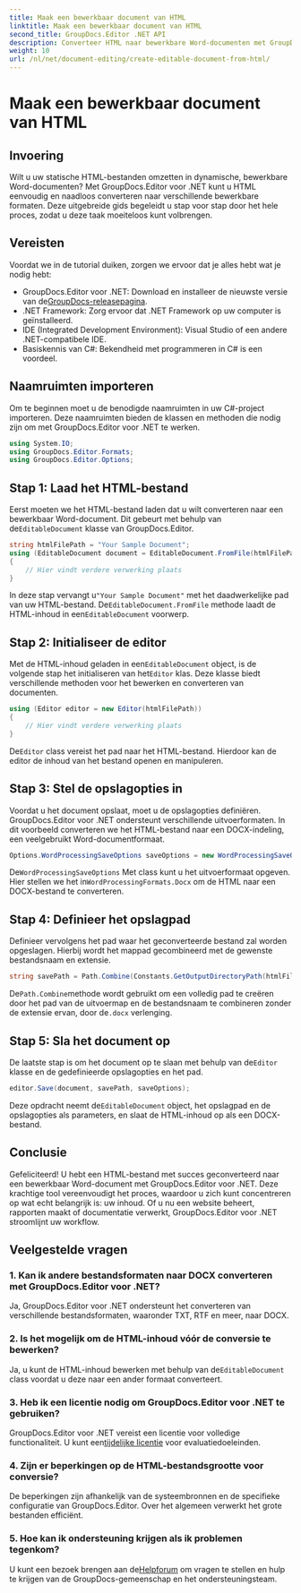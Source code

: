 ```yaml
---
title: Maak een bewerkbaar document van HTML
linktitle: Maak een bewerkbaar document van HTML
second_title: GroupDocs.Editor .NET API
description: Converteer HTML naar bewerkbare Word-documenten met GroupDocs.Editor voor .NET met deze stapsgewijze handleiding. Perfect voor het stroomlijnen van uw documentbeheerworkflow.
weight: 10
url: /nl/net/document-editing/create-editable-document-from-html/
---
```


# Maak een bewerkbaar document van HTML

## Invoering
Wilt u uw statische HTML-bestanden omzetten in dynamische, bewerkbare Word-documenten? Met GroupDocs.Editor voor .NET kunt u HTML eenvoudig en naadloos converteren naar verschillende bewerkbare formaten. Deze uitgebreide gids begeleidt u stap voor stap door het hele proces, zodat u deze taak moeiteloos kunt volbrengen.
## Vereisten
Voordat we in de tutorial duiken, zorgen we ervoor dat je alles hebt wat je nodig hebt:
-  GroupDocs.Editor voor .NET: Download en installeer de nieuwste versie van de[GroupDocs-releasepagina](https://releases.groupdocs.com/editor/net/).
- .NET Framework: Zorg ervoor dat .NET Framework op uw computer is geïnstalleerd.
- IDE (Integrated Development Environment): Visual Studio of een andere .NET-compatibele IDE.
- Basiskennis van C#: Bekendheid met programmeren in C# is een voordeel.
## Naamruimten importeren
Om te beginnen moet u de benodigde naamruimten in uw C#-project importeren. Deze naamruimten bieden de klassen en methoden die nodig zijn om met GroupDocs.Editor voor .NET te werken.
```csharp
using System.IO;
using GroupDocs.Editor.Formats;
using GroupDocs.Editor.Options;
```
## Stap 1: Laad het HTML-bestand
 Eerst moeten we het HTML-bestand laden dat u wilt converteren naar een bewerkbaar Word-document. Dit gebeurt met behulp van de`EditableDocument` klasse van GroupDocs.Editor.

```csharp
string htmlFilePath = "Your Sample Document";
using (EditableDocument document = EditableDocument.FromFile(htmlFilePath, null))
{
    // Hier vindt verdere verwerking plaats
}
```
 In deze stap vervangt u`"Your Sample Document"` met het daadwerkelijke pad van uw HTML-bestand. De`EditableDocument.FromFile` methode laadt de HTML-inhoud in een`EditableDocument` voorwerp.
## Stap 2: Initialiseer de editor
 Met de HTML-inhoud geladen in een`EditableDocument` object, is de volgende stap het initialiseren van het`Editor` klas. Deze klasse biedt verschillende methoden voor het bewerken en converteren van documenten.

```csharp
using (Editor editor = new Editor(htmlFilePath))
{
    // Hier vindt verdere verwerking plaats
}
```
 De`Editor` class vereist het pad naar het HTML-bestand. Hierdoor kan de editor de inhoud van het bestand openen en manipuleren.
## Stap 3: Stel de opslagopties in
Voordat u het document opslaat, moet u de opslagopties definiëren. GroupDocs.Editor voor .NET ondersteunt verschillende uitvoerformaten. In dit voorbeeld converteren we het HTML-bestand naar een DOCX-indeling, een veelgebruikt Word-documentformaat.

```csharp
Options.WordProcessingSaveOptions saveOptions = new WordProcessingSaveOptions(WordProcessingFormats.Docx);
```
 De`WordProcessingSaveOptions` Met class kunt u het uitvoerformaat opgeven. Hier stellen we het in`WordProcessingFormats.Docx` om de HTML naar een DOCX-bestand te converteren.
## Stap 4: Definieer het opslagpad
Definieer vervolgens het pad waar het geconverteerde bestand zal worden opgeslagen. Hierbij wordt het mappad gecombineerd met de gewenste bestandsnaam en extensie.

```csharp
string savePath = Path.Combine(Constants.GetOutputDirectoryPath(htmlFilePath), Path.GetFileNameWithoutExtension(htmlFilePath) + ".docx");
```
 De`Path.Combine`methode wordt gebruikt om een volledig pad te creëren door het pad van de uitvoermap en de bestandsnaam te combineren zonder de extensie ervan, door de`.docx` verlenging.
## Stap 5: Sla het document op
 De laatste stap is om het document op te slaan met behulp van de`Editor` klasse en de gedefinieerde opslagopties en het pad.

```csharp
editor.Save(document, savePath, saveOptions);
```
 Deze opdracht neemt de`EditableDocument` object, het opslagpad en de opslagopties als parameters, en slaat de HTML-inhoud op als een DOCX-bestand.
## Conclusie
Gefeliciteerd! U hebt een HTML-bestand met succes geconverteerd naar een bewerkbaar Word-document met GroupDocs.Editor voor .NET. Deze krachtige tool vereenvoudigt het proces, waardoor u zich kunt concentreren op wat echt belangrijk is: uw inhoud. Of u nu een website beheert, rapporten maakt of documentatie verwerkt, GroupDocs.Editor voor .NET stroomlijnt uw workflow.
## Veelgestelde vragen
### 1. Kan ik andere bestandsformaten naar DOCX converteren met GroupDocs.Editor voor .NET?
Ja, GroupDocs.Editor voor .NET ondersteunt het converteren van verschillende bestandsformaten, waaronder TXT, RTF en meer, naar DOCX.
### 2. Is het mogelijk om de HTML-inhoud vóór de conversie te bewerken?
 Ja, u kunt de HTML-inhoud bewerken met behulp van de`EditableDocument` class voordat u deze naar een ander formaat converteert.
### 3. Heb ik een licentie nodig om GroupDocs.Editor voor .NET te gebruiken?
 GroupDocs.Editor voor .NET vereist een licentie voor volledige functionaliteit. U kunt een[tijdelijke licentie](https://purchase.groupdocs.com/temporary-license/) voor evaluatiedoeleinden.
### 4. Zijn er beperkingen op de HTML-bestandsgrootte voor conversie?
De beperkingen zijn afhankelijk van de systeembronnen en de specifieke configuratie van GroupDocs.Editor. Over het algemeen verwerkt het grote bestanden efficiënt.
### 5. Hoe kan ik ondersteuning krijgen als ik problemen tegenkom?
 U kunt een bezoek brengen aan de[Helpforum](https://forum.groupdocs.com/c/editor/20) om vragen te stellen en hulp te krijgen van de GroupDocs-gemeenschap en het ondersteuningsteam.